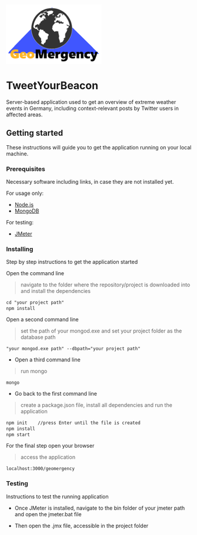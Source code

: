 <a><img src="https://github.com/Dingensen/GeoSoft2_Gruppe2/blob/master/GEOmergency.png" width="260" height="160"></a>

# TweetYourBeacon
Server-based application used to get an overview of extreme weather events in Germany, including context-relevant posts by Twitter users in affected areas.

## Getting started
These instructions will guide you to get the application running on your local machine.

### Prerequisites 
Necessary software including links, in case they are not installed yet.

For usage only:

* <a href ="https://nodejs.org/en/download/"> Node.js</a>
* <a href ="https://www.mongodb.com/download-center/community"> MongoDB</a>

For testing:

* <a href ="https://jmeter.apache.org/download_jmeter.cgi">JMeter</a>

### Installing
Step by step instructions to get the application started

Open the command line
> navigate to the folder where the repository/project is downloaded into and install the dependencies

```
cd "your project path"
npm install
```

Open a second command line
> set the path of your mongod.exe and set your project folder as the database path

```
"your mongod.exe path" --dbpath="your project path"
```

* Open a third command line
> run mongo

```
mongo
```

* Go back to the first command line
> create a package.json file, install all dependencies and run the application

```
npm init    //press Enter until the file is created
npm install
npm start
```

For the final step open your browser
> access the application

```
localhost:3000/geomergency
```

### Testing
Instructions to test the running application

* Once JMeter is installed, navigate to the bin folder of your jmeter path
and open the jmeter.bat file

* Then open the .jmx file, accessible in the project folder


 